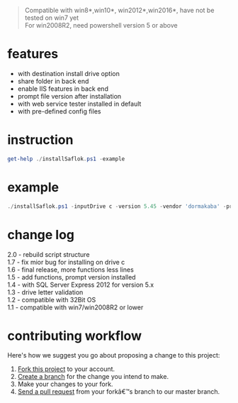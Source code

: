 >
> Compatible with win8*,win10*, win2012*,win2016*, have not be tested on win7 yet<br />
> For win2008R2, need powershell version 5 or above<br />


# features
* with destination install drive option 
* share folder in back end  
* enable IIS features in back end  
* prompt file version after installation  
* with web service tester installed in default  
* with pre-defined config files  

# instruction
````Powershell
get-help ./installSaflok.ps1 -example
````

# example
````Powershell
./installSaflok.ps1 -inputDrive c -version 5.45 -vendor 'dormakaba' -property 'training'
````

# change log
2.0 - rebuild script structure <br />
1.7 - fix mior bug for installing on drive c <br />
1.6 - final release, more functions less lines <br />
1.5 - add functions, prompt version installed <br />
1.4 - with SQL Server Express 2012 for version 5.x <br />
1.3 - drive letter validation <br />
1.2 - compatible with 32Bit OS <br />
1.1 - compatible with win7/win2008R2 or lower <br />

# contributing workflow
Here's how we suggest you go about proposing a change to this project:<br />
<ol>
  <li><a href="https://help.github.com/articles/fork-a-repo/">Fork this project</a> to your account. </li>
  <li><a href="https://help.github.com/articles/creating-and-deleting-branches-within-your-repository">Create a branch</a> for the change you intend to make.</li>
  <li>Make your changes to your fork.</li>
    <li><a href="https://help.github.com/articles/using-pull-requests/">Send a pull request</a> from your forkâ€™s branch to our master branch.</li>
</ol>

